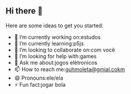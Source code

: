 ## Hi there 👋

Here are some ideas to get you started:

- 🔭 I’m currently working on:estudos
- 🌱 I’m currently learning:p5js
- 👯 I’m looking to collaborate on:com você
- 🤔 I’m looking for help with:games
- 💬 Ask me about:jogos elètronicos
- 📫 How to reach me:guhmoleta@gmial.cokm
- 😄 Pronouns:ele/ela
- ⚡ Fun fact:jogar bola

